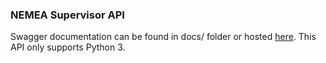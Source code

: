 ### NEMEA Supervisor API
Swagger documentation can be found in docs/ folder or hosted [here](https://app.swaggerhub.com/apis/nemea-supervisor-gui/nemea-supervisor-api/1.0.0). This API only supports Python 3.
